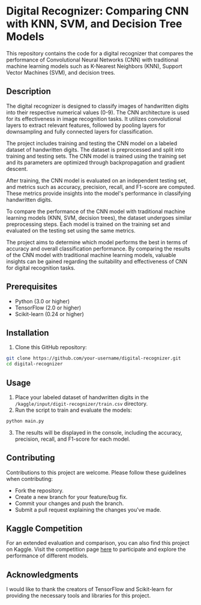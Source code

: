 # Digital Recognizer: Comparing CNN with KNN, SVM, and Decision Tree Models

This repository contains the code for a digital recognizer that compares the performance of Convolutional Neural Networks (CNN) with traditional machine learning models such as K-Nearest Neighbors (KNN), Support Vector Machines (SVM), and decision trees.

## Description
The digital recognizer is designed to classify images of handwritten digits into their respective numerical values (0-9). The CNN architecture is used for its effectiveness in image recognition tasks. It utilizes convolutional layers to extract relevant features, followed by pooling layers for downsampling and fully connected layers for classification.

The project includes training and testing the CNN model on a labeled dataset of handwritten digits. The dataset is preprocessed and split into training and testing sets. The CNN model is trained using the training set and its parameters are optimized through backpropagation and gradient descent.

After training, the CNN model is evaluated on an independent testing set, and metrics such as accuracy, precision, recall, and F1-score are computed. These metrics provide insights into the model's performance in classifying handwritten digits.

To compare the performance of the CNN model with traditional machine learning models (KNN, SVM, decision trees), the dataset undergoes similar preprocessing steps. Each model is trained on the training set and evaluated on the testing set using the same metrics.

The project aims to determine which model performs the best in terms of accuracy and overall classification performance. By comparing the results of the CNN model with traditional machine learning models, valuable insights can be gained regarding the suitability and effectiveness of CNN for digital recognition tasks.

## Prerequisites
- Python (3.0 or higher)
- TensorFlow (2.0 or higher)
- Scikit-learn (0.24 or higher)

## Installation
1. Clone this GitHub repository:
```bash
git clone https://github.com/your-username/digital-recognizer.git
cd digital-recognizer
```

## Usage
1. Place your labeled dataset of handwritten digits in the `/kaggle/input/digit-recognizer/train.csv` directory.
2. Run the script to train and evaluate the models:
```bash
python main.py
```
3. The results will be displayed in the console, including the accuracy, precision, recall, and F1-score for each model.

## Contributing
Contributions to this project are welcome. Please follow these guidelines when contributing:
- Fork the repository.
- Create a new branch for your feature/bug fix.
- Commit your changes and push the branch.
- Submit a pull request explaining the changes you've made.

## Kaggle Competition
For an extended evaluation and comparison, you can also find this project on Kaggle. Visit the competition page [here](https://www.kaggle.com/competitions/digit-recognizer) to participate and explore the performance of different models.

## Acknowledgments
I would like to thank the creators of TensorFlow and Scikit-learn for providing the necessary tools and libraries for this project.
